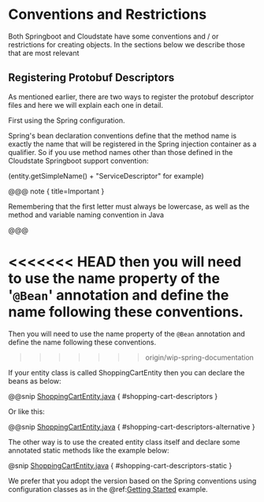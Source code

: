 # Conventions and Restrictions

Both Springboot and Cloudstate have some conventions and / or restrictions for creating objects. 
In the sections below we describe those that are most relevant

## Registering Protobuf Descriptors
As mentioned earlier, there are two ways to register the protobuf descriptor files and here we will explain each one in 
detail.

First using the Spring configuration.
 
Spring's bean declaration conventions define that the method name is exactly the name that will be registered in
the Spring injection container as a qualifier. 
So if you use method names other than those defined in the Cloudstate Springboot support convention:

 (entity.getSimpleName() + "ServiceDescriptor" for example)
 
 @@@ note { title=Important } 
 
 Remembering that the first letter must always be lowercase, as well as the method and variable naming convention in Java 
 
 @@@

<<<<<<< HEAD
then you will need to use the name property of the '`@Bean`' annotation and define the name following these conventions.
=======
Then you will need to use the name property of the `@Bean` annotation and define the name following these conventions.
>>>>>>> origin/wip-spring-documentation

If your entity class is called ShoppingCartEntity then you can declare the beans as below:

@@snip [ShoppingCartEntity.java]($base$/docs/src/tests/paradox/ShoppingCartEntity.java) { #shopping-cart-descriptors }

Or like this:

@@snip [ShoppingCartEntity.java]($base$/docs/src/tests/paradox/ShoppingCartEntity.java) { #shopping-cart-descriptors-alternative }

The other way is to use the created entity class itself and declare some annotated static methods like the example below:

@snip [ShoppingCartEntity.java]($base$/docs/src/tests/paradox/ShoppingCartEntity.java) { #shopping-cart-descriptors-static }

We prefer that you adopt the version based on the Spring conventions using configuration classes as in the 
@ref:[Getting Started](gettingstarted.md) example.
